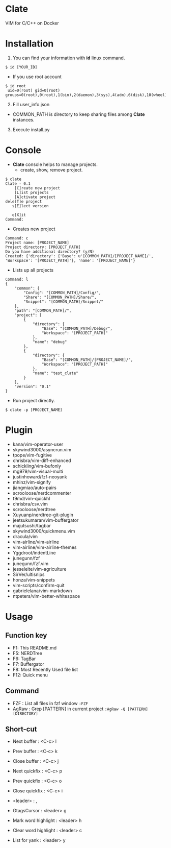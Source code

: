 # Clate
VIM for C/C++ on Docker

# Installation
1. You can find your information with **id** linux command.
```
$ id [YOUR_ID]
```
  - If you use root account
```
$ id root
 uid=0(root) gid=0(root) groups=0(root),0(root),1(bin),2(daemon),3(sys),4(adm),6(disk),10(wheel),11(floppy),20(dialout),26(tape),27(video)
```
2. Fill user_info.json
  - COMMON_PATH is directory to keep sharing files among **Clate** instances.
3. Execute install.py

# Console
* **Clate** console helps to manage projects.
  - create, show, remove project.
```
$ clate
Clate - 0.1
    [C]reate new project
    [L]ist projects
    [A]ctivate project
dele[T]e project
   s[E]lect version

   e[X]it
Command:
```
* Creates new project
```
Command: c
Project name: [PROJECT_NAME]
Project directory: [PROJECT_PATH]
Do you have additional directory? (y/N)
Created: {'directory': {'Base': u'[COMMON_PATH]/[PROJECT_NAME]/', 'Workspace': '[PROJECT_PATH]'}, 'name': '[PROJECT_NAME]'}
```
* Lists up all projects
```
Command: l
{
    "common": {
        "Config": "[COMMON_PATH]/Config/",
        "Share": "[COMMON_PATH]/Share/",
        "Snippet": "[COMMON_PATH]/Snippet/"
    },
    "path": "[COMMON_PATH]/",
    "project": [
        {
            "directory": {
                "Base": "[COMMON_PATH]/Debug/",
                "Workspace": "[PROJECT_PATH]"
            },
            "name": "debug"
        },
        {
            "directory": {
                "Base": "[COMMON_PATH]/[PROJECT_NAME]/",
                "Workspace": "[PROJECT_PATH]"
            },
            "name": "test_clate"
        }
    ],
    "version": "0.1"
}
```
* Run project directly.
```
$ clate -p [PROJECT_NAME]
```

# Plugin
* kana/vim-operator-user
* skywind3000/asyncrun.vim
* tpope/vim-fugitive
* chrisbra/vim-diff-enhanced
* schickling/vim-bufonly
* mg979/vim-visual-multi
* justinhoward/fzf-neoyank
* mhinz/vim-signify
* jiangmiao/auto-pairs
* scrooloose/nerdcommenter
* t9md/vim-quickhl
* chrisbra/csv.vim
* scrooloose/nerdtree
* Xuyuanp/nerdtree-git-plugin
* jeetsukumaran/vim-buffergator
* majutsushi/tagbar
* skywind3000/quickmenu.vim
* dracula/vim
* vim-airline/vim-airline
* vim-airline/vim-airline-themes
* Yggdroot/indentLine
* junegunn/fzf
* junegunn/fzf.vim
* jesseleite/vim-agriculture
* SirVer/ultisnips
* honza/vim-snippets
* vim-scripts/confirm-quit
* gabrielelana/vim-markdown
* ntpeters/vim-better-whitespace

# Usage

## Function key
* F1: This README.md
* F5: NERDTree
* F6: TagBar
* F7: Buffergator
* F8: Most Recently Used file list
* F12: Quick menu

## Command
* FZF       : List all files in fzf window
```:FZF```
* AgRaw     : Grep [PATTERN] in current project
```:AgRaw -Q [PATTERN] [DIRECTORY]```

## Short-cut
* Next buffer               : &lt;C-c> l
* Prev buffer               : &lt;C-c> k
* Close buffer              : &lt;C-c> j

* Next quickfix             : &lt;C-c> p
* Prev quickfix             : &lt;C-c> o
* Close quickfix            : &lt;C-c> i

* &lt;leader>               : ,
* GtagsCursor               : &lt;leader> g
* Mark word highlight       : &lt;leader> h
* Clear word highlight      : &lt;leader> c
* List for yank             : &lt;leader> y

